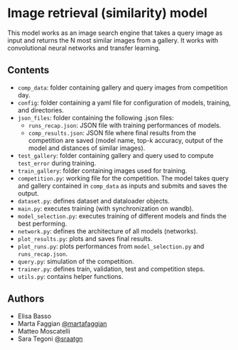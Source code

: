 # Image retrieval (similarity) model

This model works as an image search engine that takes a query image as input and returns the N most similar images from a gallery. It works with convolutional neural networks and transfer learning.


## Contents
- `comp_data`: folder containing gallery and query images from competition day.
- `config`: folder containing a yaml file for configuration of models, training, and directories.
- `json_files`: folder containing the following .json files:
    - `runs_recap.json`: JSON file with training performances of models.
    - `comp_results.json`: JSON file where final results from the competition are saved (model name, top-k accuracy, output of the model and distances of similar images).
- `test_gallery`: folder containing gallery and query used to compute `test_error` during training.
- `train_gallery`: folder containing images used for training.
- `competition.py`: working file for the competition. The model takes query and gallery contained in `comp_data` as inputs and submits and saves the output.
- `dataset.py`: defines dataset and dataloader objects.
- `main.py`: executes training (with synchronization on wandb).
- `model_selection.py`: executes training of different models and finds the best performing.
- `network.py`: defines the architecture of all models (networks).
- `plot_results.py`: plots and saves final results.
- `plot_runs.py`: plots performances from `model_selection.py` and `runs_recap.json`.
- `query.py`: simulation of the competition.
- `trainer.py`: defines train, validation, test and competition steps.
- `utils.py`: contains helper functions.

## Authors

- Elisa Basso
- Marta Faggian [@martafaggian](https://github.com/martafaggian)
- Matteo Moscatelli
- Sara Tegoni [@sraatgn](https://github.com/sraatgn)

